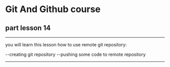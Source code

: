# Git And Github course

## part lesson 14
------
you will learn this lesson how to use remote git repository:

--creating git repository
--pushing some code to remote repository


-------